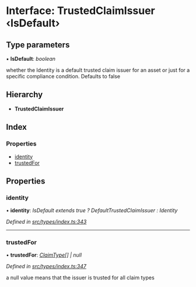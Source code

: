 # Interface: TrustedClaimIssuer ‹**IsDefault**›

## Type parameters

▪ **IsDefault**: *boolean*

whether the Identity is a default trusted claim issuer for an asset or just
  for a specific compliance condition. Defaults to false

## Hierarchy

* **TrustedClaimIssuer**

## Index

### Properties

* [identity](trustedclaimissuer.md#identity)
* [trustedFor](trustedclaimissuer.md#trustedfor)

## Properties

###  identity

• **identity**: *IsDefault extends true ? DefaultTrustedClaimIssuer : Identity*

*Defined in [src/types/index.ts:343](https://github.com/PolymeshAssociation/polymesh-sdk/blob/46845947/src/types/index.ts#L343)*

___

###  trustedFor

• **trustedFor**: *[ClaimType](../enums/claimtype.md)[] | null*

*Defined in [src/types/index.ts:347](https://github.com/PolymeshAssociation/polymesh-sdk/blob/46845947/src/types/index.ts#L347)*

a null value means that the issuer is trusted for all claim types
